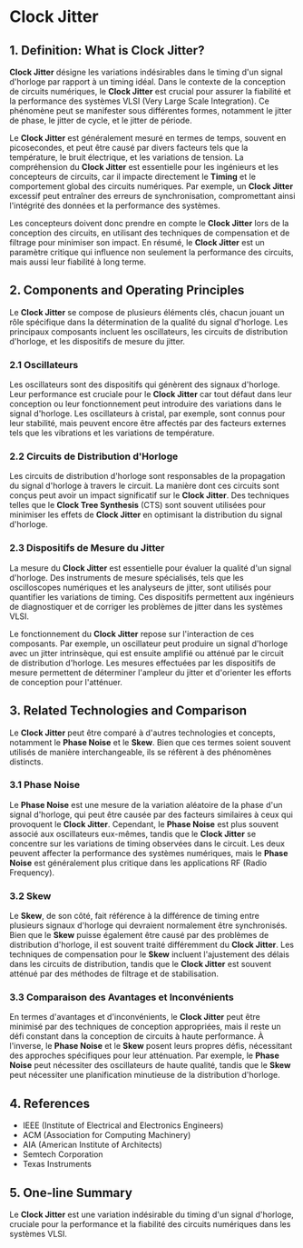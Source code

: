 # Clock Jitter

## 1. Definition: What is **Clock Jitter**?
**Clock Jitter** désigne les variations indésirables dans le timing d'un signal d'horloge par rapport à un timing idéal. Dans le contexte de la conception de circuits numériques, le **Clock Jitter** est crucial pour assurer la fiabilité et la performance des systèmes VLSI (Very Large Scale Integration). Ce phénomène peut se manifester sous différentes formes, notamment le jitter de phase, le jitter de cycle, et le jitter de période. 

Le **Clock Jitter** est généralement mesuré en termes de temps, souvent en picosecondes, et peut être causé par divers facteurs tels que la température, le bruit électrique, et les variations de tension. La compréhension du **Clock Jitter** est essentielle pour les ingénieurs et les concepteurs de circuits, car il impacte directement le **Timing** et le comportement global des circuits numériques. Par exemple, un **Clock Jitter** excessif peut entraîner des erreurs de synchronisation, compromettant ainsi l'intégrité des données et la performance des systèmes. 

Les concepteurs doivent donc prendre en compte le **Clock Jitter** lors de la conception des circuits, en utilisant des techniques de compensation et de filtrage pour minimiser son impact. En résumé, le **Clock Jitter** est un paramètre critique qui influence non seulement la performance des circuits, mais aussi leur fiabilité à long terme.

## 2. Components and Operating Principles
Le **Clock Jitter** se compose de plusieurs éléments clés, chacun jouant un rôle spécifique dans la détermination de la qualité du signal d'horloge. Les principaux composants incluent les oscillateurs, les circuits de distribution d'horloge, et les dispositifs de mesure du jitter. 

### 2.1 Oscillateurs
Les oscillateurs sont des dispositifs qui génèrent des signaux d'horloge. Leur performance est cruciale pour le **Clock Jitter** car tout défaut dans leur conception ou leur fonctionnement peut introduire des variations dans le signal d'horloge. Les oscillateurs à cristal, par exemple, sont connus pour leur stabilité, mais peuvent encore être affectés par des facteurs externes tels que les vibrations et les variations de température.

### 2.2 Circuits de Distribution d'Horloge
Les circuits de distribution d'horloge sont responsables de la propagation du signal d'horloge à travers le circuit. La manière dont ces circuits sont conçus peut avoir un impact significatif sur le **Clock Jitter**. Des techniques telles que le **Clock Tree Synthesis** (CTS) sont souvent utilisées pour minimiser les effets de **Clock Jitter** en optimisant la distribution du signal d'horloge.

### 2.3 Dispositifs de Mesure du Jitter
La mesure du **Clock Jitter** est essentielle pour évaluer la qualité d'un signal d'horloge. Des instruments de mesure spécialisés, tels que les oscilloscopes numériques et les analyseurs de jitter, sont utilisés pour quantifier les variations de timing. Ces dispositifs permettent aux ingénieurs de diagnostiquer et de corriger les problèmes de jitter dans les systèmes VLSI.

Le fonctionnement du **Clock Jitter** repose sur l'interaction de ces composants. Par exemple, un oscillateur peut produire un signal d'horloge avec un jitter intrinsèque, qui est ensuite amplifié ou atténué par le circuit de distribution d'horloge. Les mesures effectuées par les dispositifs de mesure permettent de déterminer l'ampleur du jitter et d'orienter les efforts de conception pour l'atténuer.

## 3. Related Technologies and Comparison
Le **Clock Jitter** peut être comparé à d'autres technologies et concepts, notamment le **Phase Noise** et le **Skew**. Bien que ces termes soient souvent utilisés de manière interchangeable, ils se réfèrent à des phénomènes distincts.

### 3.1 Phase Noise
Le **Phase Noise** est une mesure de la variation aléatoire de la phase d'un signal d'horloge, qui peut être causée par des facteurs similaires à ceux qui provoquent le **Clock Jitter**. Cependant, le **Phase Noise** est plus souvent associé aux oscillateurs eux-mêmes, tandis que le **Clock Jitter** se concentre sur les variations de timing observées dans le circuit. Les deux peuvent affecter la performance des systèmes numériques, mais le **Phase Noise** est généralement plus critique dans les applications RF (Radio Frequency).

### 3.2 Skew
Le **Skew**, de son côté, fait référence à la différence de timing entre plusieurs signaux d'horloge qui devraient normalement être synchronisés. Bien que le **Skew** puisse également être causé par des problèmes de distribution d'horloge, il est souvent traité différemment du **Clock Jitter**. Les techniques de compensation pour le **Skew** incluent l'ajustement des délais dans les circuits de distribution, tandis que le **Clock Jitter** est souvent atténué par des méthodes de filtrage et de stabilisation.

### 3.3 Comparaison des Avantages et Inconvénients
En termes d'avantages et d'inconvénients, le **Clock Jitter** peut être minimisé par des techniques de conception appropriées, mais il reste un défi constant dans la conception de circuits à haute performance. À l'inverse, le **Phase Noise** et le **Skew** posent leurs propres défis, nécessitant des approches spécifiques pour leur atténuation. Par exemple, le **Phase Noise** peut nécessiter des oscillateurs de haute qualité, tandis que le **Skew** peut nécessiter une planification minutieuse de la distribution d'horloge.

## 4. References
- IEEE (Institute of Electrical and Electronics Engineers)
- ACM (Association for Computing Machinery)
- AIA (American Institute of Architects)
- Semtech Corporation
- Texas Instruments

## 5. One-line Summary
Le **Clock Jitter** est une variation indésirable du timing d'un signal d'horloge, cruciale pour la performance et la fiabilité des circuits numériques dans les systèmes VLSI.